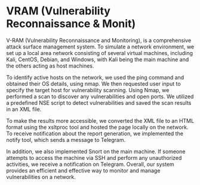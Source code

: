 # VRAM (Vulnerability Reconnaissance & Monit)
V-RAM (Vulnerability Reconnaissance and Monitoring), is a comprehensive attack surface management system. To simulate a network environment, we set up a local area network consisting of several virtual machines, including Kali, CentOS, Debian, and Windows, with Kali being the main machine and the others acting as host machines.

To identify active hosts on the network, we used the ping command and obtained their OS details, using nmap. We then requested user input to specify the target host for vulnerability scanning. Using Nmap, we performed a scan to discover any vulnerabilities and open ports. We utilized a predefined NSE script to detect vulnerabilities and saved the scan results in an XML file.

To make the results more accessible, we converted the XML file to an HTML format using the xsltproc tool and hosted the page locally on the network. To receive notification about the report generation, we implemented the notify tool, which sends a message to Telegram.

In addition, we also implemented Snort on the main machine. If someone attempts to access the machine via SSH and perform any unauthorized activities, we receive a notification on Telegram. Overall, our system provides an efficient and effective way to monitor and manage vulnerabilities on a network.
